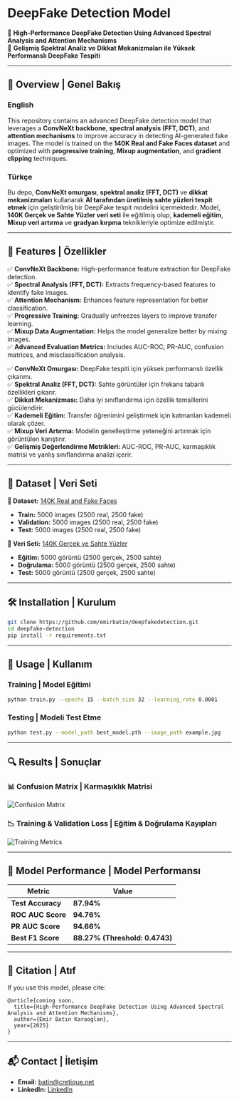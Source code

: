 # **DeepFake Detection Model**

📌 **High-Performance DeepFake Detection Using Advanced Spectral Analysis and Attention Mechanisms**  
📌 **Gelişmiş Spektral Analiz ve Dikkat Mekanizmaları ile Yüksek Performanslı DeepFake Tespiti**  

---

## **📖 Overview | Genel Bakış**
### **English**  
This repository contains an advanced DeepFake detection model that leverages a **ConvNeXt backbone**, **spectral analysis (FFT, DCT)**, and **attention mechanisms** to improve accuracy in detecting AI-generated fake images. The model is trained on the **140K Real and Fake Faces dataset** and optimized with **progressive training**, **Mixup augmentation**, and **gradient clipping** techniques.

### **Türkçe**  
Bu depo, **ConvNeXt omurgası**, **spektral analiz (FFT, DCT)** ve **dikkat mekanizmaları** kullanarak **AI tarafından üretilmiş sahte yüzleri tespit etmek** için geliştirilmiş bir DeepFake tespit modelini içermektedir. Model, **140K Gerçek ve Sahte Yüzler veri seti** ile eğitilmiş olup, **kademeli eğitim**, **Mixup veri artırma** ve **gradyan kırpma** teknikleriyle optimize edilmiştir.

---

## **🚀 Features | Özellikler**
✅ **ConvNeXt Backbone:** High-performance feature extraction for DeepFake detection.  
✅ **Spectral Analysis (FFT, DCT):** Extracts frequency-based features to identify fake images.  
✅ **Attention Mechanism:** Enhances feature representation for better classification.  
✅ **Progressive Training:** Gradually unfreezes layers to improve transfer learning.  
✅ **Mixup Data Augmentation:** Helps the model generalize better by mixing images.  
✅ **Advanced Evaluation Metrics:** Includes AUC-ROC, PR-AUC, confusion matrices, and misclassification analysis.  

✅ **ConvNeXt Omurgası:** DeepFake tespiti için yüksek performanslı özellik çıkarımı.  
✅ **Spektral Analiz (FFT, DCT):** Sahte görüntüler için frekans tabanlı özellikleri çıkarır.  
✅ **Dikkat Mekanizması:** Daha iyi sınıflandırma için özellik temsillerini gücülendirir.  
✅ **Kademeli Eğitim:** Transfer öğrenimini geliştirmek için katmanları kademeli olarak çözer.  
✅ **Mixup Veri Artırma:** Modelin genelleştirme yeteneğini artırmak için görüntülerı karıştırır.  
✅ **Gelişmiş Değerlendirme Metrikleri:** AUC-ROC, PR-AUC, karmaşıklık matrisi ve yanlış sınıflandırma analizi içerir.  

---

## **📂 Dataset | Veri Seti**
**📌 Dataset:** [140K Real and Fake Faces]([https://www.kaggle.com/datasets/x/140k-real-and-fake-faces](https://www.kaggle.com/datasets/xhlulu/140k-real-and-fake-faces))  
- **Train:** 5000 images (2500 real, 2500 fake)  
- **Validation:** 5000 images (2500 real, 2500 fake)  
- **Test:** 5000 images (2500 real, 2500 fake)  

**📌 Veri Seti:** [140K Gerçek ve Sahte Yüzler]([https://www.kaggle.com/datasets/x/140k-real-and-fake-faces](https://www.kaggle.com/datasets/xhlulu/140k-real-and-fake-faces))  
- **Eğitim:** 5000 görüntü (2500 gerçek, 2500 sahte)  
- **Doğrulama:** 5000 görüntü (2500 gerçek, 2500 sahte)  
- **Test:** 5000 görüntü (2500 gerçek, 2500 sahte)  

---

## **🛠 Installation | Kurulum**
```bash
git clone https://github.com/emirbatin/deepfakedetection.git
cd deepfake-detection
pip install -r requirements.txt
```

---

## **🚀 Usage | Kullanım**
### **Training | Model Eğitimi**
```bash
python train.py --epochs 15 --batch_size 32 --learning_rate 0.0001
```

### **Testing | Modeli Test Etme**
```bash
python test.py --model_path best_model.pth --image_path example.jpg
```

---

## **🔍 Results | Sonuçlar**
### **📊 Confusion Matrix | Karmaşıklık Matrisi**
![Confusion Matrix](confusion_matrix.png)

### **📉 Training & Validation Loss | Eğitim & Doğrulama Kayıpları**
![Training Metrics](training_metrics.png)

---

## **📑 Model Performance | Model Performansı**
| Metric | Value |
|--------|------|
| **Test Accuracy** | **87.94%** |
| **ROC AUC Score** | **94.76%** |
| **PR AUC Score** | **94.66%** |
| **Best F1 Score** | **88.27% (Threshold: 0.4743)** |

---

## **📜 Citation | Atıf**
If you use this model, please cite:
```
@article{coming soon,
  title={High-Performance DeepFake Detection Using Advanced Spectral Analysis and Attention Mechanisms},
  author={Emir Batın Karaoglan},
  year={2025}
}
```

---

## **📬 Contact | İletişim** 
- **Email:** batin@cretique.net
- **LinkedIn:** [LinkedIn](https://linkedin.com/in/emirbatin)  

